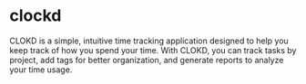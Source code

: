 # clockd
CLOKD is a simple, intuitive time tracking application designed to help you keep track of how you spend your time.  With CLOKD, you can track tasks by project, add tags for better organization, and generate reports to analyze your time usage.
